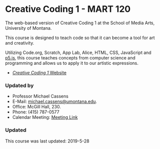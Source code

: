 # Creative Coding 1 - MART 120

The web-based version of Creative Coding 1 at the School of Media Arts, University of Montana.

This course is designed to teach code so that it can become a tool for art and creativity.

Utilizing Code.org, Scratch, App Lab, Alice, HTML, CSS, JavaScript and [p5.js](https://p5js.org), this course teaches concepts from computer science and programming and allows us to apply it to our artistic expressions.

- [_Creative Coding 1_ Website](https://montana-media-arts.github.io/120_CreativeCoding1-Spring2021/)


### Updated by

- Professor Michael Cassens
- E-Mail: [michael.cassens@umontana.edu](mailto:michael.cassens@umontana.edu).
- Office: McGill Hall, 230.
- Phone: (415) 787-0577
- Calendar Meeting: [Meeting Link](https://calendly.com/michael-cassens/120-meeting)

### Updated

This course was last updated: 2019-5-28
